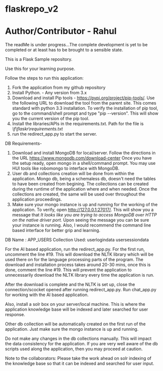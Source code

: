 # flaskrepo_v2
# Author/Contributor - Rahul

The readMe is under progress...The complete development is yet to be completed or at least has to be brought to a sensible state. 

This is a Flask Sample repository. 

Use this for your learning purpose. 

Follow the steps to run this application:
1. Fork the application from my github repository
2. Install Python. - Any version from 3.x 
3. Download and install Pip tools - https://pypi.org/project/pip-tools/. Use the following URL to download the tool from
    the parent site. This comes standard with python 3.3 installation. To verify the installation of pip tool, go to the
    command/shell prompt and type "pip --version". This will show you the current version of the pip tool.  
4. Install the libraries/APIs in the requirements.txt. Path for the file is _<rootpath>\f\flaskr\requirements.txt_
5. run the redirect_app.py to start the server. 

DB Requirements- 
1. Download and install MongoDB for local/server. Follow the directions in the URL https://www.mongodb.com/download-center 
    Once you have the setup ready, open mongo in a shell/command prompt. You may use HUI tools like robomongo to interface with MongoDB. 
2. User db and collections creation will be done from within the application. Mongo db, being a schemaless db, doesn't 
    need the tables to have been created from begining. The collections can be created during the runtime of the 
    application where and when needed. Once the collections are created, the same will be used over throughout the 
    application proceedings.
3. Make sure your mongo instance is up and running for the working of the application. 
    To verify, open http://127.0.0.1:27017/. This will show you a message that
     _It looks like you are trying to access MongoDB over HTTP on the native driver port._
     Upon seeing the message you can be sure your instance is running. Also, I would recommend the command line based 
     interface for better grip and learning. 

DB Name : APP_USERS
Collection Used:    userlogindata
                    usersessiondata 
                    
For the AI based application, run the redirect_app.py. For the first run, uncomment the line #19. 
This will download the NLTK library which will be used there on for the language processing parts of the program. 
The download and installation process takes around 20-30 mins, once this is done, comment the line #19. This will 
prevent the application to unnecessarily download the NLTK library every time the application is run. 

After the download is complete and the NLTK is set up, close the connection/scocket opened after running redirect_app.py. 
Run chat_app.py for working with the AI based application. 

Also, install a solr box on your server/local machine. This is where the application knowledge base will be indexed and 
later searched for user response. 

Other db collection will be automatically created on the first run of the application. Just make sure the mongo instance
is up and running. 

Do not make any changes in the db collections manually. This will impact the data consistency for the application. If 
you are very well aware of the db scripts used along the application, then you may proceed at caution.   
           
Note to the collaborators: Please take the work ahead on solr indexing of the knowledge base so that it can be indexed 
and searched for user input.                  


